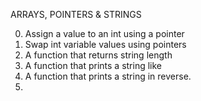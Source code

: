 ARRAYS, POINTERS & STRINGS

0. Assign a value to an int using a pointer
1. Swap int variable values using pointers
2. A function that returns string length
3. A function that prints a string like <puts>
4. A function that prints a string in reverse.
5. 
